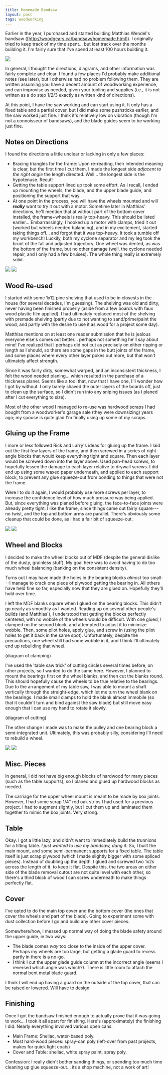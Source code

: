 ```yaml
---
title: Homemade Bandsaw
layout: post
tags: woodworking
---
```

Earlier in the year, I purchased and started building Matthias Wendel's bandsaw ([http://woodgears.ca/bandsaw/homemade.html]).  I originally tried to keep track of my time spent... but lost track over the months building it.  I'm fairly sure that I've spend at least 100 hours building it.

![ ](/public/woodworking/bandsaw/fully_assembled.jpg  "Finished Bandsaw")

In general, I thought the directions, diagrams, and other information was fairly complete and clear.  I found a few places I'd probably make additional notes (see later), but I otherwise had no problem following them.  They are written assuming you have a decent amount of woodworking experience, and can improvise as needed, given your tooling and supplies (i.e., it is not written as a do step 1/2/3 exactly as written kind of directions).

At this point, I have the saw working and can start using it.  It only has a fixed table and a partial cover, but I did make some pushsticks earlier, and the saw worked just fine.  I think it's relatively low on vibration (though I'm not a connoisseur of bandsaws), and the blade guides seem to be working just fine.

## Notes on Directions

I found the directions a little unclear or lacking in only a few places:
* Bracing triangles for the frame: Upon re-reading, their intended meaning is clear, but the first time I cut them, I made the longest side _adjacent to the right angle_ the length directed.  Well... the longest side is the hypotenuse.  Recut!
* Getting the table support lined up took some effort.  As I recall, I ended up mounting the wheels, the blade, and the upper blade guide, and positioning the support that way.
* At one point in the process, you will have the wheels mounted and will ***really*** want to try it out with a motor.  Sometime later in Matthias' directions, he'll mention that at without part of the bottom cover installed, the frame+wheels is really top-heavy.  This should be listed earlier...  Embarrassingly, I hooked up a motor with clamps, tried it out (worked but wheels needed balancing), and in my excitement, started taking things off... and forgot that it was top-heavy.  It took a tumble off my workbench!  Luckily, both my cyclone separator and my leg took the brunt of the fall and adjusted trajectory.  One wheel was dented, as was the bottom of the frame, but no other damage (well, the cyclone needed repair, and I only had a few bruises).  The whole thing really is extremely solid.

![ ](/public/woodworking/bandsaw/test_assembly.jpg  "Test Assembly of Bandsaw")
![ ](/public/woodworking/bandsaw/assembly_on_stand.jpg  "Test Assembly of Bandsaw on Stand")

## Wood Re-used

I started with some 1x12 pine shelving that used to be in closests in the house (for several decades, I'm guessing).  The shelving was old and dirty, never having been finished properly (aside from a few boards with faux wood plastic film applied).  I had ultimately replaced most of the shelving with premade shelving (partly due to not wanting to sand/prime/paint the wood, and partly with the desire to use it as wood for a project some day).

Matthias mentions on at least one reader submission that he is jealous everyone else's comes out better... perhaps not something he'll say about mine!  I've realized that I perhaps did not cut as precisely on either ripping or length as I should, so there are some gaps in the butt joints of the frame, and some places where every other layer pokes out more, but that won't ultimately affect strength.

Since it was fairly dirty, somewhat warped, and an inconsistent thickness, I felt the wood needed planing... which resulted in the purchase of a thickness planer.  Seems like a tool that, now that I have one, I'll wonder how I got by without.  I only barely shaved the outer layers of the boards off, just to clean up the surface, so I didn't run into any sniping issues (as I planed after I cut everything to size).

Most of the other wood I managed to re-use was hardwood scraps I had bought from a woodworker's garage sale (they were downsizing) years ago; my spouse is quite glad I'm finally using up some of my scraps.

## Gluing up the Frame

I more or less followed Rick and Larry's ideas for gluing up the frame.  I laid out the first few layers of the frame, and then  screwed in a series of right-angle blocks that would keep everything tight and square.  Then each layer would be screwed down into the layer above.  Used pan-head screws, to hopefully lessen the damage to each layer relative to drywall screws.  I did end up using some waxed paper underneath, and applied to each support block, to prevent any glue squeeze-out from bonding to things that were not the frame.

Were I to do it again, I would probably use more screws per layer, to increase the confidence level of how much pressure was being applied.  But, since everything was planed before gluing, the face-to-face joints were already pretty tight.  I like the frame, since things came out fairly square---no twist, and the top and bottom arms are parallel.  There's obviously some cleanup that could be done, as I had a fair bit of squeeze-out.

![ ](/public/woodworking/bandsaw/frame_with_screws.jpg  "Frame Glue-up")
![ ](/public/woodworking/bandsaw/frame_bottom_with_screws.jpg  "Frame Glue-up")

## Wheel and Blocks

I decided to make the wheel blocks out of MDF (despite the general dislike of the dusty, grainless stuff).  My goal here was to avoid having to do too much wheel balancing (banking on the consistent density).

Turns out I may have made the holes in the bearing blocks _almost_ too small---I manage to crack one piece of plywood getting the bearing in.  All others have held fine so far, especially now that they are glued on.  Hopefully they'll hold over time.

I left the MDF blanks square when I glued on the bearing blocks.  This didn't go nearly as smoothly as I wanted.  Reading up on several other people's builds (and Matthias'), I understood that getting the blocks perfectly centered, with no wobble of the wheels would be difficult.  With one glued, I clamped on the second block, and attempted to adjust it to minimize wobble.  Then, some pilot holes, apply glue, and screw in (using the pilot holes to get it back in the same spot).  Unfortunately, despite the precautions, one wheel still had some wobble in it, and I think I'll ultimately end up rebuilding that wheel.

(diagram of clamping)

I've used the 'table saw trick' of cutting circles several times before, on other projects, so I wanted to do the same here.  However, I planned to mount the bearings first on the wheel blanks, and then cut the blanks round.  This should hopefully cause the wheels to be true relative to the bearings.  Due to the arrangement of my table saw, I was able to mount a shaft vertically through the straight-edge, which let me turn the wheel blank on the bearings.  I made small clamps to hold the blank almost immobile (so that it couldn't turn and bind against the saw blade) but still move easy enough that I can use my hand to rotate it slowly.

(diagram of cutting)

The other change I made was to make the pulley and one bearing block a semi-integrated unit.  Ultimately, this was probably silly, considering I'll need to rebuild a wheel.

![ ](/public/woodworking/bandsaw/pulley_cutting_1.jpg  "Cutting the pulley on the bandsaw")
![ ](/public/woodworking/bandsaw/pulley_cutting_2.jpg  "Cutting the pulley on the bandsaw")

## Misc. Pieces

In general, I did not have big enough blocks of hardwood for many pieces (such as the table supports), so I planed and glued up hardwood blocks as needed.

The carriage for the upper wheel mount is meant to be made by box joints.  However, I had some scrap 1/4" red oak strips I had used for a previous project.  I had to augment slightly, but I cut them up and laminated them together to mimic the box joints.  Very strong.

## Table

Okay.  I got a little lazy, and didn't want to immediately build the trunnions for a tilting table.  _I just wanted to use my bandsaw, dang it._  So, I built the main mount, and some semi-permanent supports for a fixed table.  The table itself is just scrap plywood (which I made slightly bigger with some spliced pieces).  Instead of doubling up the depth, I glued and screwed two 1x2s across the length of it, to keep it flat.  Despite this, the two areas on either side of the blade removal cutout are not quite level with each other, so there's a third block of wood I can screw underneath to make things perfectly flat.

## Cover

I've opted to do the main top cover and the bottom cover (the ones that cover the wheels and part of the blade).  Going to experiment some with dust collection before I go and build any other cover pieces.

Somewhere/how, I messed up normal way of doing the blade safety around the upper guide, in two ways:
* The blade comes _way_ too close to the inside of the upper cover.  Perhaps my wheels are too large, but getting a glade guard to recess partly in there is a no-go.
* I think I cut the upper glade guide column at the incorrect angle (seems I reversed which angle was which?).  There is little room to attach the normal bent metal blade guard.

I think I will end up having a guard on the outside of the top cover, that can be raised or lowered.  Will have to design.

## Finishing

Once I got the bandsaw finished enough to actually prove that it was going to work... I took it all apart for finishing.  Here's (approximately) the finishing I did.  Nearly everything involved various open cans.
* Main Frame: Shellac, water-based poly.
* Most hard-wood pieces: spray-can poly (left-over from past projects, makes for quick light coats)
* Cover and Table: shellac, white spray paint, spray poly.

Confession: I really didn't bother sanding things, or spending too much time cleaning up glue squeeze-out... its a shop machine, not a work of art!